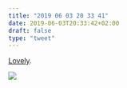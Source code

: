 ```yaml
---
title: "2019 06 03 20 33 41"
date: 2019-06-03T20:33:42+02:00
draft: false
type: "tweet"
---
```

[Lovely](https://twitter.com/WeAreRLadies/status/1134516110546604033).

![](/img/2019-06-03-20-31-15.png)

